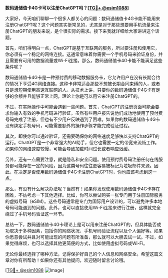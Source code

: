 **数码通储值卡4G卡可以注册ChatGPT吗？[[TG💪+ @esim1088](https://t.me/s/esim1088)]**

大家好，今天咱们聊聊一个很多人都关心的问题：数码通储值卡4G卡能不能用来注册ChatGPT呢？这个问题其实挺常见的，尤其是对于那些想要用手机流量来注册ChatGPT的朋友来说，是个很实际的需求。接下来我就详细给大家讲讲这个话题。

首先，咱们得明白一点，ChatGPT是基于互联网的服务，所以要注册和使用它，你必须有一个稳定的网络连接。这通常意味着你需要一个手机号码来验证身份，并且需要有可用的数据流量或Wi-Fi连接。那么，数码通储值卡4G卡能不能满足这些条件呢？

数码通储值卡4G卡是一种预付费的移动数据服务卡，它允许用户在没有长期合约的情况下享受4G网络连接。这种卡非常适合那些不想被长期合同束缚的人，或者只是想短期使用高速互联网的人。从技术上讲，只要你的数码通储值卡4G卡有足够的余额并且能够正常上网，理论上你是可以用它来注册ChatGPT的。

不过，在实际操作中可能会遇到一些问题。首先，ChatGPT的注册页面可能会要求你输入有效的手机号码进行验证。虽然有些用户报告说他们成功地使用了预付费号码完成了注册，但也有不少用户反映遇到了困难。如果你的数码通储值卡4G卡没有绑定手机号码，可能需要额外的操作步骤才能完成验证过程。

其次，即使你可以通过验证，还需要确保你的网络速度足够快以支持ChatGPT的运行。ChatGPT是一个非常强大的AI助手，但它也需要一定的带宽来流畅工作。如果你的网络速度较慢，可能会导致加载时间过长或者响应迟缓。

另外，还有一点需要注意，就是隐私和安全问题。使用预付费号码注册任何在线服务都可能存在一定的风险，因为这类号码往往更容易被标记为垃圾邮件来源。因此，在决定是否使用数码通储值卡4G卡注册ChatGPT时，你也应该考虑到这一点。

那么，有没有什么解决办法呢？当然有！如果你发现使用数码通储值卡4G卡存在困难，不妨考虑一下其他选择。比如，你可以尝试购买一张专门用于注册国际服务的虚拟号码（eSIM）。这些号码通常是专门为国际用户设计的，可以避免许多本地号码可能遇到的问题。此外，也可以直接使用Wi-Fi连接来进行注册，这样就完全绕过了手机号码验证这一环节。

总结一下，数码通储值卡4G卡理论上是可以用来注册ChatGPT的，但具体能否成功取决于多种因素，包括你的网络状况、手机号码验证流程以及个人偏好等。如果你愿意尝试并且对可能出现的问题有所准备，那么就可以大胆去试一试。不过，如果觉得麻烦，也可以选择其他更简便的方式，比如使用虚拟号码或Wi-Fi。

无论你最终选择了哪种方法，记得保护好自己的个人信息和网络安全。希望这篇文章对你有所帮助！如果你还有其他疑问，欢迎随时留言讨论哦。

[[TG💪+ @esim1088](https://t.me/s/esim1088) ![Image](https://i.postimg.cc/4NQfJmqS/Snipaste-2025-05-13-00-14-12.png)]